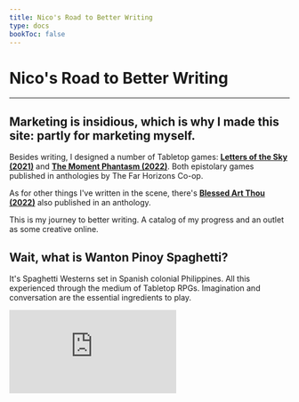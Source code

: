 ```yaml
---
title: Nico's Road to Better Writing
type: docs
bookToc: false
---
```


# Nico's Road to Better Writing

---

## Marketing is insidious, which is why I made this site: partly for marketing myself.

Besides writing, I designed a number of Tabletop games: [**Letters of the Sky (2021)**](https://far-horizons-co-op.itch.io/sgd8) and [**The Moment Phantasm (2022)**](https://far-horizons-co-op.itch.io/anthology-2-1). Both epistolary games published in anthologies by The Far Horizons Co-op.

As for other things I've written in the scene, there's [**Blessed Art Thou (2022)**](https://spearwitch.com/products/violence-collection) also published in an anthology.

This is my journey to better writing. A catalog of my progress and an outlet as some creative online.

## Wait, what is Wanton Pinoy Spaghetti?

It's Spaghetti Westerns set in Spanish colonial Philippines. All this experienced through the medium of Tabletop RPGs. Imagination and conversation are the essential ingredients to play.

<!--
  This is the HTML block you need to insert wherever you want
  your webring to show up. By default, it is displayed exactly
  as it is styled on the host.

  The entries in the allow attribute(s) are security defaults.
  You're welcome to override them if you want, but it's best
  to leave them in place unless something is broken. For more
  info on them, see:
      https://www.w3schools.com/tags/tag_iframe.asp
  The only setting that *has* to remain in place is in the
  sandbox attribute; 'allow-top-navigation-by-user-activation'
  is what enables the iframe to send users to a member site or
  the list of members. The 'allow-same-origin' is required for
  the included script to work and set the styling correctly.
  The 'allow-scripts' attribute is only required if you are
  using the random member link.
-->
<iframe id="toroidal-iframe-other-cool-folks-nico"
        class="toroidal"
        frameBorder="0"
        allow="layout-animations 'none';
        unoptimized-images 'none';
        oversized-images 'none';
        sync-script 'none';
        sync-xhr 'none';
        unsized-media 'none';"
        allowfullscreen="false"
        allowpaymentrequest="false"
        sandbox="allow-top-navigation allow-same-origin allow-scripts"
        src="https://san-tagoy.xyz/toroidal/san-tagoy/" >
</iframe>

<!--
  You can put this script block wherever makes sense for your
  site; you might want it in your footer or pulled into a JS
  file, but if you want the iframe to configure correctly,
  you will need it *somewhere*.
-->
<script>
  // This function configures the iframe display so that it
  // looks okay after loading; this default implementation
  // will display the iframe to its actual size wherever
  // you put it in your site, themed exactly as it is on
  // the host.
  function configureToroidalIframe() {
    let iframeID = 'toroidal-iframe-other-cool-folks-nico'
    let navID    = 'toroidal-nav-other-cool-folks'
    let webringIframe = document.getElementById(iframeID);
    if (webringIframe != null) {
      let webringDoc = webringIframe.contentDocument;
      let webringNav = webringDoc.getElementById(navID);
      webringDoc.body.style.overflow = 'hidden';
      webringIframe.style.height = (webringNav.scrollHeight + 30) + 'px';
    } else {
      setTimeout(configureToroidalIframe, 100); 
    }
  }
  
  // When the window loads, the iframe configuration is called;
  // the implementation will retry until it is able to connect.
  window.onload = function() {
    configureToroidalIframe();
  }
</script>
